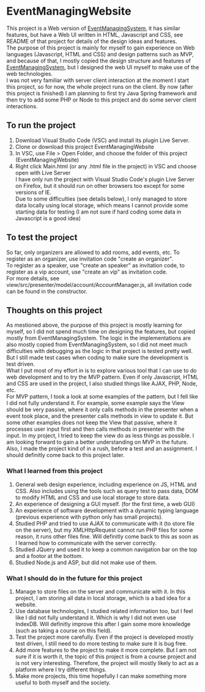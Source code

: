 # EventManagingWebsite
This project is a Web version of [EventManagingSystem](https://github.com/XY-Yue/EventManagingSystem), it has similar features, 
but have a Web UI written in HTML, Javascript and CSS, see README of that project for details of the design ideas and features.  
The purpose of this project is mainly for myself to gain experience on Web languages (Javascript, HTML and CSS) and design patterns such as MVP, and because of that, 
I mostly copied the design structure and features of [EventManagingSystem](https://github.com/XY-Yue/EventManagingSystem), but I designed the web UI myself to make use of the web technologies.  
I was not very familiar with server client interaction at the moment I start this project, so for now, the whole project runs on the client. By now (after this project is finished) I am planning to first try Java Spring framework and then try to add some PHP or Node to this project and do some server client interactions.  
  
## To run the project
1. Download Visual Studio Code (VSC) and install its plugin Live Server.
2. Clone or download this project EventManagingWebsite
3. In VSC, use File > Open Folder, and choose the folder of this project (EventManagingWebsite)
4. Right click Main.html (or any .html file in the project) in VSC and choose open with Live Server  
I have only run the project with Visual Studio Code's plugin Live Server on Firefox, but it should run on other browsers too except for some versions of IE.  
Due to some difficulties (see details below), I only managed to store data locally using local storage, which means I cannot provide some starting data for testing 
(I am not sure if hard coding some data in Javascript is a good idea)  

## To test the project  
So far, only organizers are allowed to add rooms, add events, etc. To register as an organizer, use invitation code "create an organizer".  
To register as a speaker, use "create an speaker" as invitation code, to register as a vip account, use "create an vip" as invitation code.  
For more details, see view/src/presenter/model/account/AccountManager.js, all invitation code can be found in the constructor.

## Thoughts on this project  
As mestioned above, the purpose of this project is mostly learning for myself, so I did not spend much time on designing the features, but copied mostly from EventManagingSystem. 
The logic in the implementations are also mostly copied from EventManagingSystem, so I did not meet much difficulties with debugging as the logic in that project is tested 
pretty well. But I still made test cases when coding to make sure the development is test driven.  
What I put most of my effort in is to explore various tool that I can use to do web development and to try the MVP pattern. Even if only Javascript, HTML and CSS are used in the project, 
I also studied things like AJAX, PHP, Node, etc.  
For MVP pattern, I took a look at some examples of the pattern, but I fell like I did not fully understand it. For example, some example says the View should be very passive, 
where it only calls methods in the presenter when a event took place, and the presenter calls methods in view to update it. But some other examples does not keep the View
that passive, where it processes user input first and then calls methods in presenter with the input. In my project, I tried to keep the view do as less things as possible.
I am looking forward to gain a better understanding on MVP in the future.  
Also, I made the project kind of in a rush, before a test and an assignment. I should definitly come back to this project later.

### What I learned from this project
1. General web design experience, including experience on JS, HTML and CSS. Also includes using the tools such as query test to pass data, DOM to modify HTML and CSS and use local storage to store data.
2. An experience of designing a GUI myself. (for the first time, a web GUI)
3. An experience of software development with a dynamic typing language (previous experience with python only has small projects).
4. Studied PHP and tried to use AJAX to communicate with it (to store file on the server), but my XMLHttpRequest cannot run PHP files for some reason, it runs other files fine.
Will definitly come back to this as soon as I learned how to communicate with the server correctly.
5. Studied JQuery and used it to keep a common navigation bar on the top and a footor at the bottom.
6. Studied Node.js and ASP, but did not make use of them.

### What I should do in the future for this project
1. Manage to store files on the server and communicate with it. In this project, I am storing all data in local storage, 
which is a bad idea for a website.
2. Use database technologies, I studied related information too, but I feel like I did not fully understand it. Which is why I did not even use IndexDB. Will definitly improve this after I gain some more knowledge (such as taking a course on this field).
3. Test the project more carefully. Even if the project is developed mostly test driven, I still need to do more testing to make sure it is bug free.
4. Add more features to the project to make it more complete. But I am not sure if it is worth it, the topic of this project is from a course project and is not very 
interesting. Therefore, the project will mostly likely to act as a platform where I try different things.
5. Make more projects, this time hopefully I can make something more useful to both myself and the society.
